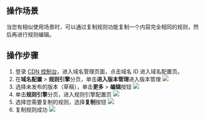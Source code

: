 ## 操作场景
当您有相似使用场景时，可以通过复制规则功能复制一个内容完全相同的规则，然后再进行规则编辑。

## 操作步骤
1. 登录 [CDN 控制台](https://console.cloud.tencent.com/cdn/domains)，进入域名管理页面，点击域名 ID 进入域名配置页。
2. 在**域名配置** > **规则引擎**分页，单击**进入版本管理**进入版本管理
![](https://qcloudimg.tencent-cloud.cn/raw/8d77e25b81b23b76fa7a2c9e3a2c9c9f.png)
3. 选择未发布的版本（草稿），单击**更多** > **编辑**按钮
![](https://qcloudimg.tencent-cloud.cn/raw/910ea1b98e0845bbd24bcadbee7b7fc1.png)
4. 单击**规则引擎**分页，进入规则引擎配置页
![](https://qcloudimg.tencent-cloud.cn/raw/1f8a4817fb56a44053ede7e74f731870.png)
5. 选择您需要复制的规则，选择**复制**按钮
![](https://qcloudimg.tencent-cloud.cn/raw/df075d7a6a05b7b676d49d46911f95e0.png)
6. 复制规则成功
![](https://qcloudimg.tencent-cloud.cn/raw/e4e68aa6298b956943698a9d139b7b7b.png)

